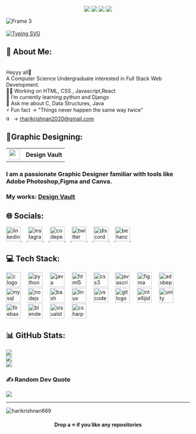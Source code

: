<p align="center">
<img src="https://img.shields.io/badge/Age-20-blue" />
  <img src="https://img.shields.io/badge/Lives-Thiruvananthapuram-success" />
   <!--<img src="https://img.shields.io/badge/Focus-Data Science-blue" /> -->
  <img src="https://img.shields.io/badge/Languages-English%20%26%20Malayalam-brightgreen" />
  <img src="https://img.shields.io/badge/Interests-UI/UXDesigning-brightgreen" />
</p>

![Frame 3](https://github.com/user-attachments/assets/27293133-1af6-4156-b3e8-ed73a1b1d9da)
<br><br>
<a href="https://git.io/typing-svg">
  <picture>
    <source
      srcset="https://readme-typing-svg.herokuapp.com?font=Roboto&size=50&pause=1000&color=FFFFFF&center=true&vCenter=true&width=1100&lines=Computer+Science+Undegraduate;A+Graphic+Designer;Web+Development;UI%2FUX+Designing"
      media="(prefers-color-scheme: dark)"
    />
    <img
      src="https://readme-typing-svg.herokuapp.com?font=Roboto&size=50&pause=1000&color=000000&center=true&vCenter=true&width=1100&lines=Computer+Science+Undegraduate;A+Graphic+Designer;Web+Development;UI%2FUX+Designing"
      alt="Typing SVG"
    />
  </picture>
</a>
<br>

## 💫 About Me:
<br>Heyyy all🔰
<br>A Computer Science Undergraduate interested in Full Stack Web Development.
<br>🙇‍♀️ Working on HTML, CSS , Javascript,React <br>🌱 I’m currently learning python and Django<br>💬 Ask me about C, Data Structures, Java <br>⚡ Fun fact -> "Things never happen the same way twice"
<br> <img src="https://raw.githubusercontent.com/maurodesouza/profile-readme-generator/master/src/assets/icons/social/gmail/default.svg" width="20" height="15" alt="gmail logo"  />-> rharikrishnan2020@gmail.com

## 🎨Graphic Designing:
<table>
  <tr>
    <td><img src="https://github.com/user-attachments/assets/a325de80-4158-4d4f-925c-59231e58ef8c" width="30" height="30"></td>
    <td><strong>Design Vault</strong></td>
  </tr>
</table>

### I am a passionate Graphic Designer familiar with tools like Adobe Photoshop,Figma and Canva. 

### My works: [Design Vault](https://harikrishnan669.github.io/Design_Works/)

## 🌐 Socials:
<div align="left">
  <a href="https://www.linkedin.com/in/harikrishnan-r-13a250258/" target="_blank">
  <img src="https://skillicons.dev/icons?i=linkedin" height="40" alt="linkedin logo"  />
  <img width="12" />
  </a>
  <a href="https://www.instagram.com/hari_2k4/" target="_blank">
  <img src="https://skillicons.dev/icons?i=instagram" height="40" alt="instagram logo"  />
  <img width="12" />
  </a>
  <a href="https://codepen.io/zdvacfhq-the-encoder" target="_blank">
  <img src="https://skillicons.dev/icons?i=codepen" height="40" alt="codepen logo"  />
  <img width="12" />
  </a>
  <a href="https://x.com/hari_2k4" target="_blank">
  <img src="https://skillicons.dev/icons?i=twitter" height="40" alt="twitter logo"  />
  <img width="12" />
  </a>
  <a href="https://discord.com/channels/@me" target="_blank">
    <img src="https://skillicons.dev/icons?i=discord" height="40" alt="discord logo"  />
    <img width="12" />
  <a href="https://www.behance.net/11er" target="_blank">
    <img src="https://cdn.jsdelivr.net/gh/devicons/devicon/icons/behance/behance-original.svg" height="40" alt="behance logo"  />
    <img width="12" />
  </a>
</div>

###
## 💻 Tech Stack:
<div align="left">
  <img src="https://skillicons.dev/icons?i=c" height="40" alt="c logo"  />
  <img width="12" />
  <img src="https://skillicons.dev/icons?i=py" height="40" alt="python logo"  />
  <img width="12" />
  <img src="https://skillicons.dev/icons?i=java" height="40" alt="java logo"  />
  <img width="12" />
  <img src="https://skillicons.dev/icons?i=html" height="40" alt="html5 logo"  />
  <img width="12" />
  <img src="https://skillicons.dev/icons?i=css" height="40" alt="css3 logo"  />
  <img width="12" />
  <img src="https://skillicons.dev/icons?i=js" height="40" alt="javascript logo"  />
  <img width="12" />
  <img src="https://skillicons.dev/icons?i=figma" height="40" alt="figma logo"  />
  <img width="12" />
  <img src="https://skillicons.dev/icons?i=ps" height="40" alt="adobephotoshop logo"  />
  <img width="12" />
  <img src="https://skillicons.dev/icons?i=mysql" height="40" alt="mysql logo"  />
  <img width="12" />
  <img src="https://skillicons.dev/icons?i=nodejs" height="40" alt="nodejs logo"  />
  <img width="12" />
  <img src="https://skillicons.dev/icons?i=bash" height="40" alt="bash logo"  />
  <img width="12" />
  <img src="https://skillicons.dev/icons?i=linux" height="40" alt="linux logo"  />
  <img width="12" />
  <img src="https://skillicons.dev/icons?i=vscode" height="40" alt="vscode logo"  />
  <img width="12" />
  <img src="https://skillicons.dev/icons?i=git" height="40" alt="git logo"  />
  <img width="12" />
  <img src="https://skillicons.dev/icons?i=idea" height="40" alt="intellijidea logo"  />
  <img width="12" />
  <img src="https://skillicons.dev/icons?i=unity" height="40" alt="unity logo"  />
  <img width="12" />
  <img src="https://skillicons.dev/icons?i=firebase" height="40" alt="firebase logo"  />
  <img width="12" />
  <img src="https://skillicons.dev/icons?i=blender" height="40" alt="blender logo"  />
  <img width="12" />
  <img src="https://skillicons.dev/icons?i=visualstudio" height="40" alt="visualstudio logo"  />
  <img width="12" />
  <img src="https://skillicons.dev/icons?i=cs" height="40" alt="csharp logo"  />
</div>

###
## 📊 GitHub Stats:
![](https://github-readme-stats.vercel.app/api?username=harikrishnan669&theme=dark&hide_border=false&include_all_commits=false&count_private=false)<br/>
![](https://github-readme-streak-stats.herokuapp.com/?user=harikrishnan669&theme=dark&hide_border=false)<br/>
![](https://github-readme-stats.vercel.app/api/top-langs/?username=harikrishnan669&theme=dark&hide_border=false&include_all_commits=false&count_private=false&layout=compact)

### ✍️ Random Dev Quote
![](https://quotes-github-readme.vercel.app/api?type=horizontal&theme=radical)

---

<p align="left"> <img src="https://komarev.com/ghpvc/?username=harikrishnan669&label=Profile%20views&color=0e75b6&style=flat" alt="harikrishnan669" /> </p>


<!-- Proudly created with GPRM ( https://gprm.itsvg.in ) -->
#### <div align="center">Drop a ⭐ if you like any repositories</div>
